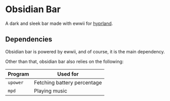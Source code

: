 # Obsidian Bar

A dark and sleek bar made with ewwii for [hyprland](https://hypr.land).

## Dependencies

Obsidian bar is powered by ewwii, and of course, it is the main dependency.

Other than that, obsidian bar also relies on the following:

| Program  | Used for                    |
| -------- | --------------------------- |
| `upower` | Fetching battery percentage |
| `mpd`    | Playing music               |
